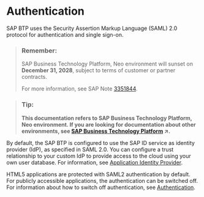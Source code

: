 <!-- loio3996010faedc404e97d300f12e3bc988 -->

# Authentication

SAP BTP uses the Security Assertion Markup Language \(SAML\) 2.0 protocol for authentication and single sign-on.

> ### Remember:  
> SAP Business Technology Platform, Neo environment will sunset on **December 31, 2028**, subject to terms of customer or partner contracts.
> 
> For more information, see SAP Note [3351844](https://launchpad.support.sap.com/#/notes/3351844).

> ### Tip:  
> **This documentation refers to SAP Business Technology Platform, Neo environment. If you are looking for documentation about other environments, see [SAP Business Technology Platform](https://help.sap.com/viewer/65de2977205c403bbc107264b8eccf4b/Cloud/en-US/6a2c1ab5a31b4ed9a2ce17a5329e1dd8.html "SAP Business Technology Platform (SAP BTP) is an integrated offering comprised of four technology portfolios: database and data management, application development and integration, analytics, and intelligent technologies. The platform offers users the ability to turn data into business value, compose end-to-end business processes, and build and extend SAP applications quickly.") :arrow_upper_right:.**

By default, the SAP BTP is configured to use the SAP ID service as identity provider \(IdP\), as specified in SAML 2.0. You can configure a trust relationship to your custom IdP to provide access to the cloud using your own user database. For information, see [Application Identity Provider](application-identity-provider-dc61853.md#loiodc618538d97610148155d97dcd123c24).

HTML5 applications are protected with SAML2 authentication by default. For publicly accessible applications, the authentication can be switched off. For information about how to switch off authentication, see [Authentication](../30-development-neo/authentication-de16793.md).

